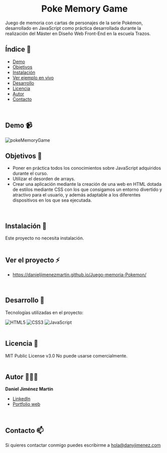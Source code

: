 <h1 align="center" id="title">Poke Memory Game</h1>

<p id="description">Juego de memoria con cartas de personajes de la serie Pokémon, desarrollado en JavaScript como práctica desarrollada durante la realización del Máster en Diseño Web Front-End en la escuela Trazos.</p>

## Índice 📄

- [Demo](#demo)
- [Objetivos](#objetivos)
- [Instalación](#instalacion)
- [Ver ejemplo en vivo](#ver-proyecto)
- [Desarrollo](#desarrollo)
- [Licencia](#licencia)
- [Autor](#autor)
- [Contacto](#contacto)
<br/>

## <a name="demo"></a>Demo 📹
![pokeMemoryGame](https://github.com/danieljimenezmartin/Juego-memoria-Pokemon/assets/117579989/7d2e26b5-a327-4c42-984b-646ef64cd238)
<br/>

## <a name="objetivos"></a>Objetivos 🎯

*   Poner en práctica todos los conocimientos sobre JavaScript adquiridos durante el curso.
*   Utilizar el desorden de arrays.
*   Crear una aplicación mediante la creación de una web en HTML dotada de estilos mediante CSS con los que consigamos un entorno divertido y atractivo para el usuario, y además adaptable a los diferentes dispositivos en los que sea ejecutada.
<br/>

## <a name="instalacion"></a>Instalación 🚨 
Este proyecto no necesita instalación.  
<br/>

## <a name="ver-proyecto"></a>Ver el proyecto ⚡
- https://danieljimenezmartin.github.io/Juego-memoria-Pokemon/
<br/>

## <a name="desarrollo"></a>Desarrollo 📐

Tecnologías utilizadas en el proyecto:

   ![HTML5](https://img.shields.io/badge/html5-%23E34F26.svg?style=for-the-badge&logo=html5&logoColor=white)
   ![CSS3](https://img.shields.io/badge/css3-%231572B6.svg?style=for-the-badge&logo=css3&logoColor=white)
   ![JavaScript](https://img.shields.io/badge/javascript-%23323330.svg?style=for-the-badge&logo=javascript&logoColor=%23F7DF1E)  
<br/>

## <a name="licencia"></a>Licencia 📝
MIT Public License v3.0
No puede usarse comercialmente.  
<br/>
  
## <a name="autor"></a>Autor 👨🏽‍💻
**Daniel Jiménez Martín**
* [LinkedIn](https://www.linkedin.com/in/dany-jimenez/)
* [Portfolio web](https://www.danyjimenez.com)  
<br/>

## <a name="contacto"></a>Contacto 📫
Si quieres contactar conmigo puedes escribirme a hola@danyjimenez.com
